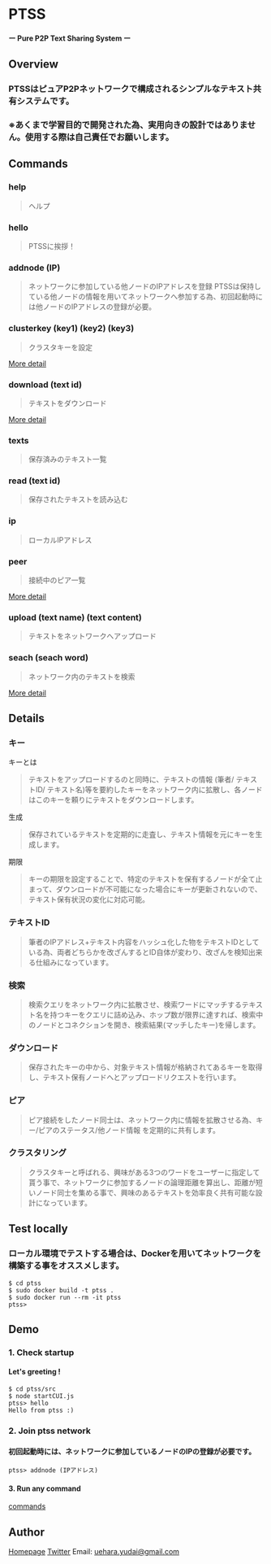 # PTSS
#### ー Pure P2P Text Sharing System ー

## Overview
### PTSSはピュアP2Pネットワークで構成されるシンプルなテキスト共有システムです。
### ※あくまで学習目的で開発された為、実用向きの設計ではありません。使用する際は自己責任でお願いします。

## Commands 
  ### help
  >ヘルプ

  ### hello
  >PTSSに挨拶！

  ### addnode (IP)
  >ネットワークに参加している他ノードのIPアドレスを登録
  PTSSは保持している他ノードの情報を用いてネットワークへ参加する為、初回起動時には他ノードのIPアドレスの登録が必要。

  ### clusterkey (key1) (key2) (key3)
  >クラスタキーを設定

  [More detail](#クラスタリング)

  ### download (text id)
  >テキストをダウンロード

  [More detail](#ダウンロード)

  ### texts
  >保存済みのテキスト一覧

  ### read (text id)
  >保存されたテキストを読み込む

  ### ip
  >ローカルIPアドレス

  ### peer
  >接続中のピア一覧

  [More detail](#ピア)

  ### upload (text name) (text content)
  >テキストをネットワークへアップロード

  ### seach (seach word)
  >ネットワーク内のテキストを検索

  [More detail](#検索)

## Details
### キー
キーとは
>テキストをアップロードするのと同時に、テキストの情報 (筆者/ テキストID/ テキスト名)等を要約したキーをネットワーク内に拡散し、各ノードはこのキーを頼りにテキストをダウンロードします。

生成

>保存されているテキストを定期的に走査し、テキスト情報を元にキーを生成します。

期限

>キーの期限を設定することで、特定のテキストを保有するノードが全て止まって、ダウンロードが不可能になった場合にキーが更新されないので、テキスト保有状況の変化に対応可能。

### テキストID
>筆者のIPアドレス+テキスト内容をハッシュ化した物をテキストIDとしている為、両者どちらかを改ざんするとID自体が変わり、改ざんを検知出来る仕組みになっています。

### 検索
>検索クエリをネットワーク内に拡散させ、検索ワードにマッチするテキスト名を持つキーをクエリに詰め込み、ホップ数が限界に達すれば、検索中のノードとコネクションを開き、検索結果(マッチしたキー)を帰します。

### ダウンロード
>保存されたキーの中から、対象テキスト情報が格納されてあるキーを取得し、テキスト保有ノードへとアップロードリクエストを行います。

### ピア
>ピア接続をしたノード同士は、ネットワーク内に情報を拡散させる為、キー/ピアのステータス/他ノード情報 を定期的に共有します。

### クラスタリング
>クラスタキーと呼ばれる、興味がある3つのワードをユーザーに指定して貰う事で、ネットワークに参加するノードの論理距離を算出し、距離が短いノード同士を集める事で、興味のあるテキストを効率良く共有可能な設計になっています。

## Test locally
### ローカル環境でテストする場合は、Dockerを用いてネットワークを構築する事をオススメします。
```
$ cd ptss
$ sudo docker build -t ptss .
$ sudo docker run --rm -it ptss
ptss> 
```

## Demo
### 1. Check startup
#### Let's greeting !
```
$ cd ptss/src
$ node startCUI.js
ptss> hello
Hello from ptss :)
```

### 2. Join ptss network
#### 初回起動時には、ネットワークに参加しているノードのIPの登録が必要です。
```
ptss> addnode (IPアドレス)
```

#### 3. Run any command
[commands](#commands)


## Author
[Homepage](https://www.uehr.co)
[Twitter](https://twitter.com/uehr37)
Email: [uehara.yudai@gmail.com](<mailto:uehara.yudai@gmail.com>)